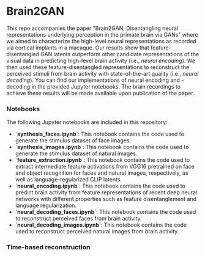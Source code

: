# Brain2GAN

This repo accompanies the paper "Brain2GAN; Disentangling neural representations underlying perception in the primate brain via GANs" where we aimed to characterize the high-level neural representations as recorded via cortical implants in a macaque. Our results show that feature-disentangled GAN latents outperform other candidate representations of the visual data in predicting high-level brain activity (i.e., _neural encoding_). We then used these feature-disentangled representations to reconstruct the perceived stimuli from brain activity with state-of-the-art quality (i.e., _neural decoding_). You can find our implementations of neural encoding and -decoding in the provided Jupyter notebooks. The brain recordings to achieve these results will be made available upon publication of the paper.

### Notebooks
The following Jupyter notebooks are included in this repository:

<ul>
  <li>`<b>synthesis_faces.ipynb</b>`: This notebook contains the code used to generate the stimulus dataset of face images.</li>
  <li>`<b>synthesis_images.ipynb</b>`: This notebook contains the code used to generate the stimulus dataset of natural images.</li>
  <li>`<b>feature_extraction.ipynb</b>`: This notebook contains the code used to extract intermediate feature activations from VGG16 pretrained on face and object recognition for faces and natural images, respectively, as well as language-regularized CLIP latents.</li>
  <li>`<b>neural_encoding.ipynb</b>`: This notebook contains the code used to predict brain activity from feature representations of recent deep neural networks with different properties such as feature disentanglement and language regularization.</li>
  <li>`<b>neural_decoding_faces.ipynb</b>`: This notebook contains the code used to reconstruct perceived faces from brain activity.</li>
  <li>`<b>neural_decoding_images.ipynb</b>`: This notebook contains the code used to reconstruct perceived natural images from brain activity.</li>
</ul>

### Time-based reconstruction 

<!-- <table>
  <tr>
    <td><img src="https://github.com/neuralcodinglab/brain2gan/blob/main/media/0093.gif" width="200"></td>
    <td><img src="https://github.com/neuralcodinglab/brain2gan/blob/main/media/0018.gif" width="200"></td>
    <td><img src="https://github.com/neuralcodinglab/brain2gan/blob/main/media/0038.gif" width="200"></td>
    <td><img src="https://github.com/neuralcodinglab/brain2gan/blob/main/media/0001.gif" width="200"></td>
  </tr>
</table> -->
